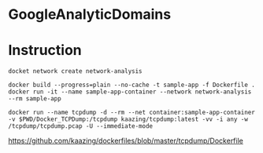 # GoogleAnalyticDomains

# Instruction

```
docket network create network-analysis

docker build --progress=plain --no-cache -t sample-app -f Dockerfile .
docker run -it --name sample-app-container --network network-analysis --rm sample-app  

docker run --name tcpdump -d --rm --net container:sample-app-container -v $PWD/Docker_TCPDump:/tcpdump kaazing/tcpdump:latest -vv -i any -w /tcpdump/tcpdump.pcap -U --immediate-mode
```


https://github.com/kaazing/dockerfiles/blob/master/tcpdump/Dockerfile
